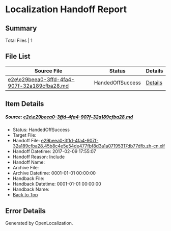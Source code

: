 # <a name='report-top'></a> Localization Handoff Report

## Summary
 Total Files | 1

## File List
 Source File | Status | Details 
 ----------- | ------ | ------- 
 [e2e\e29beea0-3ffd-4fa4-907f-32a189cfba28.md](https://github.com/OpenLocalizationTestOrg/ol-test0/blob/e249cf604ecf62a0bb8443e902a0b9aa3c37952b/e2e/e29beea0-3ffd-4fa4-907f-32a189cfba28.md) | HandedOffSuccess | [Details](#5efc1f707779ceb55b957c124661b9fb26eb34b91)

## Item Details
##### <a name='5efc1f707779ceb55b957c124661b9fb26eb34b91'></a> Source: [e2e\e29beea0-3ffd-4fa4-907f-32a189cfba28.md](https://github.com/OpenLocalizationTestOrg/ol-test0/blob/e249cf604ecf62a0bb8443e902a0b9aa3c37952b/e2e/e29beea0-3ffd-4fa4-907f-32a189cfba28.md)
* Status: HandedOffSuccess
* Target File: 
* Handoff File: [e29beea0-3ffd-4fa4-907f-32a189cfba28.45b8c4e5e54de477fbf8d3a1a07195317db77dfb.zh-cn.xlf](https://github.com/OpenLocalizationTestOrg/ol-test0-handoff/blob/b00017d4a6ec169aee9d311132af6e3b24f9faba/ol-handoff/OpenLocalizationTestOrg/ol-test0-zhcn/shujia/mt/e29beea0-3ffd-4fa4-907f-32a189cfba28.45b8c4e5e54de477fbf8d3a1a07195317db77dfb.zh-cn.xlf)
* Handoff Datetime: 2017-02-09 17:55:07
* Handoff Reason: Include
* Handoff Name: 
* Archive File: 
* Archive Datetime: 0001-01-01 00:00:00
* Handback File: 
* Handback Datetime: 0001-01-01 00:00:00
* Handback Name: 
* [Back to Top](#report-top)


## Error Details

Generated by OpenLocalization.

